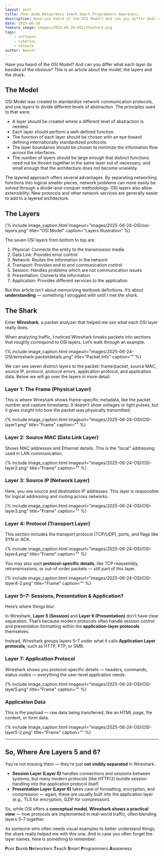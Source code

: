 ```yaml
---
layout: post
title: Poor Dumb Networkers Teach Smart Programmers Awareness
description: Have you heard of the OSI Model? And can you differ what each layer do besides of the obvious? This is an article about the model, the layers and the shark.
date: 2025-06-24
feature_image: images/2025-06-24-OSI/theshark.png
tags:
    - software
    - cybersec
    - network
author: Benett
---
```


Have you heard of the OSI Model? And can you differ what each layer do besides of the obvious?
This is an article about the model, the layers and the shark.

<!--more-->

## The Model

OSI Model was created to standardize network communication protocols, and use layers to divide different levels of abstraction. The principles used to that were:

-   A layer should be created where a different level of abstraction is needed.
-   Each layer should perform a well-defined function.
-   The function of each layer should be chosen with an eye toward defining internationally standardized protocols.
-   The layer boundaries should be chosen to minimize the information flow across the interfaces.
-   The number of layers should be large enough that distinct functions need not be thrown together in the same layer out of necessary, and small enough that the architecture does not become unwieldy.

The layered approach offers several advantages. By separating networking functions into logical smaller pieces, network problems can more easily be solved through a divide-and-conquer methodology. OSI layers also allow extensibility. New protocols and other network services are generally easier to add to a layered architecture.

## The Layers

{% include image_caption.html imageurl="images/2025-06-24-OSI/osi-layers.png" title="OSI Model" caption="Layers Illustration" %}

The seven OSI layers from bottom to top are:

1. Physical: Connects the entity to the transmission media
2. Data Link: Provides error control
3. Network: Routes the information in the network
4. Transport: Provides end to end communication control
5. Session: Handles problems which are not communication issues
6. Presentation: Converts the information
7. Application: Provides different services to the application

But this article isn't about memorizing textbook definitions. It’s about **understanding** — something I struggled with until I met _the shark_.

## The Shark

Enter **Wireshark**, a packet analyzer that helped me _see_ what each OSI layer really does.

When analyzing traffic, I noticed Wireshark breaks packets into sections that roughly correspond to OSI layers. Let’s walk through an example.

{% include image_caption.html imageurl="images/2025-06-24-OSI/wireshark-packetdetails.png" title="Packet Info" caption="" %}

We can see seven distinct layers to the packet: frame/packet, source MAC, source IP, protocol, protocol errors, application protocol, and application data. Below we will go over the layers in more detail.

### **Layer 1: The Frame (Physical Layer)**

This is where Wireshark shows frame-specific metadata, like the packet number and capture timestamp. It doesn’t show voltages or light pulses, but it gives insight into how the packet was physically transmitted.

{% include image_caption.html imageurl="images/2025-06-24-OSI/OSI-layer1.png" title="Frame" caption="" %}

### **Layer 2: Source MAC (Data Link Layer)**

Shows MAC addresses and Ethernet details. This is the "local" addressing used in LAN communication.

{% include image_caption.html imageurl="images/2025-06-24-OSI/OSI-layer2.png" title="Frame" caption="" %}

### **Layer 3: Source IP (Network Layer)**

Here, you see source and destination IP addresses. This layer is responsible for logical addressing and routing across networks.

{% include image_caption.html imageurl="images/2025-06-24-OSI/OSI-layer3.png" title="Frame" caption="" %}

### **Layer 4: Protocol (Transport Layer)**

This section includes the transport protocol (TCP/UDP), ports, and flags like SYN or ACK.

{% include image_caption.html imageurl="images/2025-06-24-OSI/OSI-layer4.png" title="Frame" caption="" %}

You may also spot **protocol-specific details**, like TCP reassembly, retransmissions, or out-of-order packets — still part of this layer.

{% include image_caption.html imageurl="images/2025-06-24-OSI/OSI-layer4-2.png" title="Frame" caption="" %}

### **Layer 5–7: Sessions, Presentation & Application?**

Here’s where things blur.

In Wireshark, **Layer 5 (Session)** and **Layer 6 (Presentation)** don’t have clear separation. That’s because modern protocols often handle session control and presentation formatting within the **application-layer protocols** themselves.

Instead, Wireshark groups layers 5–7 under what it calls **Application Layer protocols**, such as HTTP, FTP, or SMB.

### **Layer 7: Application Protocol**

Wireshark shows you protocol-specific details — headers, commands, status codes — everything the user-level application needs.

{% include image_caption.html imageurl="images/2025-06-24-OSI/OSI-layer5.png" title="Frame" caption="" %}

### **Application Data**

This is the payload — raw data being transferred, like an HTML page, file content, or form data.

{% include image_caption.html imageurl="images/2025-06-24-OSI/OSI-layer5-2.png" title="Frame" caption="" %}

---

## So, Where Are Layers 5 and 6?

You're not missing them — they're just **not visibly separated** in Wireshark.

-   **Session Layer (Layer 5)** handles connections and sessions between systems, but many modern protocols (like HTTP/2) bundle session handling into the application protocol itself.
-   **Presentation Layer (Layer 6)** takes care of formatting, encryption, and compression — again, these are usually built into the application layer (e.g., TLS for encryption, GZIP for compression).

So, while OSI offers a **conceptual model**, **Wireshark shows a practical view** — how protocols are implemented in real-world traffic, often blending layers 5–7 together.

As someone who often needs visual examples to better understand things, the shark really helped me with this one. And in case you often forget the layer names, here is something to remember:

**P**oor **D**umb **N**etworkers **T**each **S**mart **P**rogrammers **A**wareness
